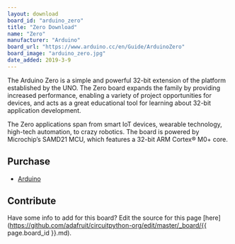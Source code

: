 ```yaml
---
layout: download
board_id: "arduino_zero"
title: "Zero Download"
name: "Zero"
manufacturer: "Arduino"
board_url: "https://www.arduino.cc/en/Guide/ArduinoZero"
board_image: "arduino_zero.jpg"
date_added: 2019-3-9
---
```


The Arduino Zero is a simple and powerful 32-bit extension of the platform established by the UNO. The Zero board expands the family by providing increased performance, enabling a variety of project opportunities for devices, and acts as a great educational tool for learning about 32-bit application development.  

The Zero applications span from smart IoT devices, wearable technology, high-tech automation, to crazy robotics. The board is powered by Microchip’s SAMD21 MCU, which features a 32-bit ARM Cortex® M0+ core.

## Purchase
* [Arduino](https://store.arduino.cc/usa/arduino-zero)

## Contribute

Have some info to add for this board? Edit the source for this page [here](https://github.com/adafruit/circuitpython-org/edit/master/_board/{{ page.board_id }}.md).
